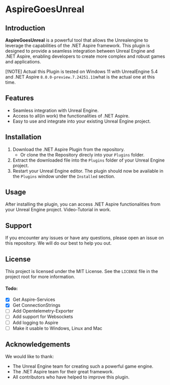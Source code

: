 # AspireGoesUnreal

## Introduction

**AspireGoesUnreal** is a powerful tool that allows the Unrealengine to leverage the capabilities of the .NET Aspire framework. This plugin is designed to provide a seamless integration between Unreal Engine and .NET Aspire, enabling developers to create more complex and robust games and applications.

[!NOTE]
Actual this Plugin is tested on Windows 11 with UnrealEngine 5.4 and .NET Aspire `8.0.0-preview.7.24251.11`what is the actual one at this time. 

## Features

- Seamless integration with Unreal Engine.
- Access to all(in work) the functionalities of .NET Aspire.
- Easy to use and integrate into your existing Unreal Engine project.

## Installation

1. Download the .NET Aspire Plugin from the repository.
   - Or clone the the Repository direcly into your `Plugins` folder.
2. Extract the downloaded file into the `Plugins` folder of your Unreal Engine project.
3. Restart your Unreal Engine editor. The plugin should now be available in the `Plugins` window under the `Installed` section.


## Usage

After installing the plugin, you can access .NET Aspire functionalities from your Unreal Engine project. Video-Tutorial in work.

## Support

If you encounter any issues or have any questions, please open an issue on this repository. We will do our best to help you out.

## License

This project is licensed under the MIT License. See the `LICENSE` file in the project root for more information.

#### Todo:
- [X] Get Aspire-Services
- [X] Get ConnectionStrings
- [ ] Add Opentelemetry-Exporter
- [ ] Add support for Websockets
- [ ] Add logging to Aspire
- [ ] Make it usable to Windows, Linux and Mac

## Acknowledgements

We would like to thank:

- The Unreal Engine team for creating such a powerful game engine.
- The .NET Aspire team for their great framework.
- All contributors who have helped to improve this plugin.

